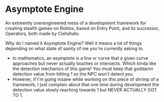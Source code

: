 # Asymptote Engine
An extreemly overengineered mess of a development framework for creating
stealth games on Roblox, based on Entry Point, and its successor, Operators,
both made by Cishshato.

Why do I named it Asymptote Engine? Well it means
a lot of things depending on what state of sanity
of me you're currently asking to.

 * In mathematics, an asymptote is a line or curve that a given curve approaches but never actually touches or intersects. Which kinda like the detection mechanics of this game! You must keep that goddamn detection value from hitting 1 so the NPC won't detect you.
 * However, if I'm going insane while working on this piece of shrimp of a framework, I just complain about that one time during development the detection value slowly reaching towards 1 but NEVER ACTUALLY GOT TO 1.